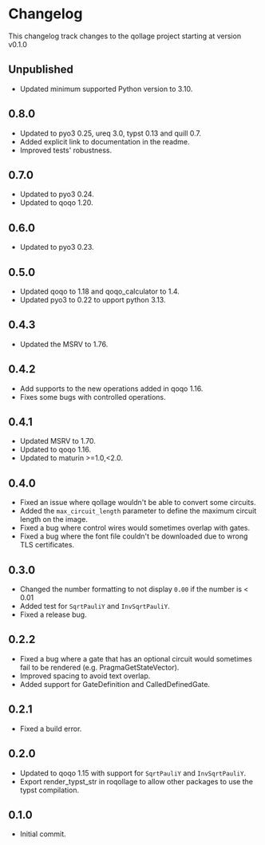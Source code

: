 # Changelog

This changelog track changes to the qollage project starting at version v0.1.0

## Unpublished

* Updated minimum supported Python version to 3.10.

## 0.8.0

* Updated to pyo3 0.25, ureq 3.0, typst 0.13 and quill 0.7.
* Added explicit link to documentation in the readme.
* Improved tests' robustness.

## 0.7.0

* Updated to pyo3 0.24.
* Updated to qoqo 1.20.

## 0.6.0

* Updated to pyo3 0.23.

## 0.5.0

* Updated qoqo to 1.18 and qoqo_calculator to 1.4.
* Updated pyo3 to 0.22 to upport python 3.13.

## 0.4.3

* Updated the MSRV to 1.76.

## 0.4.2

* Add supports to the new operations added in qoqo 1.16.
* Fixes some bugs with controlled operations.

## 0.4.1

* Updated MSRV to 1.70.
* Updated to qoqo 1.16.
* Updated to maturin >=1.0,<2.0.

## 0.4.0

* Fixed an issue where qollage wouldn't be able to convert some circuits.
* Added the `max_circuit_length` parameter to define the maximum circuit length on the image.
* Fixed a bug where control wires would sometimes overlap with gates.
* Fixed a bug where the font file couldn't be downloaded due to wrong TLS certificates.

## 0.3.0

* Changed the number formatting to not display `0.00` if the number is < 0.01
* Added test for `SqrtPauliY` and `InvSqrtPauliY`.
* Fixed a release bug.

## 0.2.2

* Fixed a bug where a gate that has an optional circuit would sometimes fail to be rendered (e.g. PragmaGetStateVector).
* Improved spacing to avoid text overlap.
* Added support for GateDefinition and CalledDefinedGate.

## 0.2.1

* Fixed a build error.

## 0.2.0

* Updated to qoqo 1.15 with support for `SqrtPauliY` and `InvSqrtPauliY`.
* Export render_typst_str in roqollage to allow other packages to use the typst compilation.

## 0.1.0

* Initial commit.
